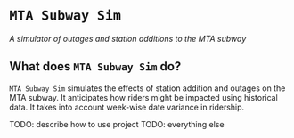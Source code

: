 # `MTA Subway Sim`
*A simulator of outages and station additions to the MTA subway*

## What does `MTA Subway Sim` do?
`MTA Subway Sim` simulates the effects of station addition and outages on the MTA subway. It anticipates how riders might be impacted using historical data. It takes into account week-wise date variance in ridership.

TODO: describe how to use project
TODO: everything else
